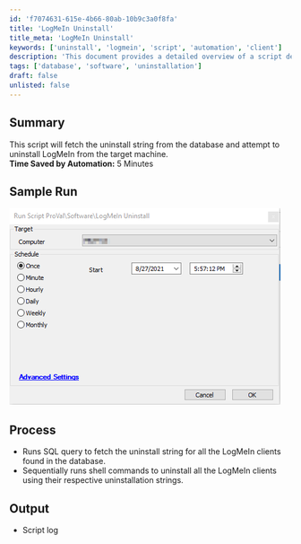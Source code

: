 ```yaml
---
id: 'f7074631-615e-4b66-80ab-10b9c3a0f8fa'
title: 'LogMeIn Uninstall'
title_meta: 'LogMeIn Uninstall'
keywords: ['uninstall', 'logmein', 'script', 'automation', 'client']
description: 'This document provides a detailed overview of a script designed to fetch the uninstall string from the database and execute the uninstallation of LogMeIn clients from a target machine. The process is automated to save time and streamline the uninstallation procedure.'
tags: ['database', 'software', 'uninstallation']
draft: false
unlisted: false
---
```


## Summary

This script will fetch the uninstall string from the database and attempt to uninstall LogMeIn from the target machine.  
**Time Saved by Automation:** 5 Minutes

## Sample Run

![Sample Run](../../../static/img/LogMeIn-Uninstall/image_1.png)

## Process

- Runs SQL query to fetch the uninstall string for all the LogMeIn clients found in the database.
- Sequentially runs shell commands to uninstall all the LogMeIn clients using their respective uninstallation strings.

## Output

- Script log



